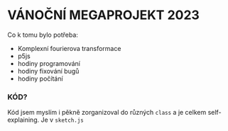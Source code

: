 # VÁNOČNÍ MEGAPROJEKT 2023
Co k tomu bylo potřeba:
 - Komplexní fourierova transformace
 - p5js
 - hodiny programování
 - hodiny fixování bugů
 - hodiny počítání

### KÓD?
Kód jsem myslím i pěkně zorganizoval do různých `class` a je celkem self-explaining.
Je v `sketch.js`